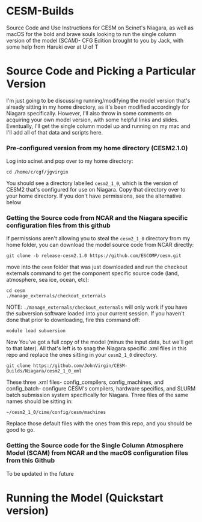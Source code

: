 # CESM-Builds
 Source Code and Use Instructions for CESM on Scinet's Niagara, as well as macOS for the bold and brave souls looking to run the single column version of the model (SCAM)- CFG Edition brought to you by Jack, with some help from Haruki over at U of T

# Source Code and Picking a Particular Version
I'm just going to be discussing running/modifying the model version that's already sitting in my home directory, as it's been modified accordingly for Niagara specifically. However, I'll also throw in some comments on acquiring your own model version, with some helpful links and slides. Eventually, I'll get the single column model up and running on my mac and I'll add all of that data and scripts here.

### Pre-configured version from my home directory (CESM2.1.0)
Log into scinet and pop over to my home directory:

```
cd /home/c/cgf/jgvirgin
```
You should see a directory labelled ```cesm2_1_0```, which is the version of CESM2 that's configured for use on Niagara. Copy that directory over to your home directory. If you don't have permissions, see the alternative below

### Getting the Source code from NCAR and the Niagara specific configuration files from this github
If permissions aren't allowing you to steal the ```cesm2_1_0``` directory from my home folder, you can download the model source code from NCAR directly:

```
git clone -b release-cesm2.1.0 https://github.com/ESCOMP/cesm.git
```

move into the ```cesm``` folder that was just downloaded and run the checkout externals command to get the component specific source code (land, atmosphere, sea ice, ocean, etc):

```
cd cesm
./manage_externals/checkout_externals
```

NOTE: ```./manage_externals/checkout_externals``` will only work if you have the subversion software loaded into your current session. If you haven't done that prior to downloading, fire this command off:

```
module load subversion
```

Now You've got a full copy of the model (minus the input data, but we'll get to that later). All that's left is to snag the Niagara specific .xml files in this repo and replace the ones sitting in your ```cesm2_1_0``` directory.

```
git clone https://github.com/JohnVirgin/CESM-Builds/Niagara/cesm2_1_0_xml
```

These three .xml files- config_compilers, config_machines, and config_batch- configure CESM's compilers, hardware specifics, and SLURM batch submission system specifically for Niagara. Three files of the same names should be sitting in:

```
~/cesm2_1_0/cime/config/cesm/machines
```

Replace those default files with the ones from this repo, and you should be good to go.


### Getting the Source code for the Single Column Atmosphere Model (SCAM) from NCAR and the macOS configuration files from this Github
To be updated in the future


# Running the Model (Quickstart version)

